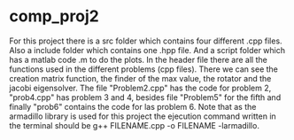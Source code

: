 # comp_proj2
For this project there is a src folder which contains four different .cpp files. Also a include folder which contains one .hpp file. And a script folder which has a matlab code .m to do the plots.
In the header file there are all the functions used in the different problems (cpp files). There we can see the creation matrix function, the finder of the max value, the rotator and the jacobi eigensolver. 
The file "Problem2.cpp" has the code for problem 2, "prob4.cpp" has problem 3 and 4, besides file "Problem5" for the fifth and finally "prob6" contains the code for las problem 6.
Note that as the armadillo library is used for this project the ejecution command written in the terminal should be g++ FILENAME.cpp -o FILENAME -larmadillo.
